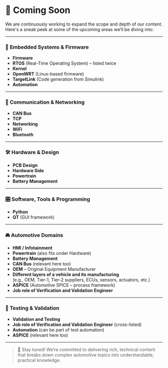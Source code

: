 # 🚧 Coming Soon

We are continuously working to expand the scope and depth of our content. Here's a sneak peek at some of the upcoming areas we’ll be diving into:

---

### 🔧 **Embedded Systems & Firmware**
- **Firmware**
- **RTOS** (Real-Time Operating System) – listed twice
- **Kernel**
- **OpenWRT** (Linux-based firmware)
- **TargetLink** (Code generation from Simulink)
- **Automation**

---

### 📡 **Communication & Networking**
- **CAN Bus**
- **TCP**
- **Networking**
- **WiFi**
- **Bluetooth**

---

### 🛠️ **Hardware & Design**
- **PCB Design**
- **Hardware Side**
- **Powertrain**
- **Battery Management**

---

### 🎛️ **Software, Tools & Programming**
- **Python**
- **QT** (GUI framework)

---

### 🚘 **Automotive Domains**
- **HMI / Infotainment**
- **Powertrain** (also fits under Hardware)
- **Battery Management**
- **CAN Bus** (relevant here too)
- **OEM** – Original Equipment Manufacturer
- **Different layers of a vehicle and its manufacturing**  
  (e.g., OEM, Tier-1, Tier-2 suppliers, ECUs, sensors, actuators, etc.)
- **ASPICE** (Automotive SPICE – process framework)
- **Job role of Verification and Validation Engineer**

---

### 🧪 **Testing & Validation**
- **Validation and Testing**
- **Job role of Verification and Validation Engineer** (cross-listed)
- **Automation** (can be part of test automation)
- **ASPICE** (relevant here too)

---


> 🔄 Stay tuned! We’re committed to delivering rich, technical content that breaks down complex automotive topics into understandable, practical knowledge.